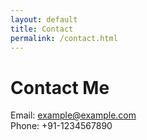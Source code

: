 ```yaml
---
layout: default
title: Contact
permalink: /contact.html
---
```


# Contact Me

Email: example@example.com  
Phone: +91-1234567890
